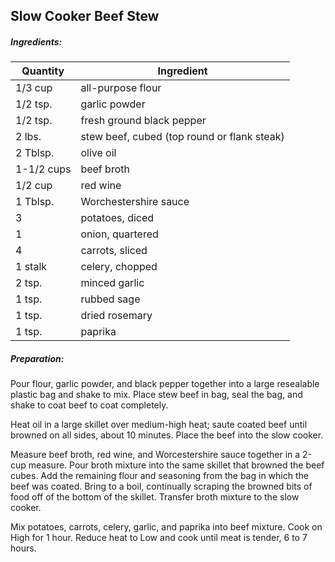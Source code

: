 

## Slow Cooker Beef Stew

##### Ingredients:
Quantity        |    Ingredient
--------------- | -------------------------------------
1/3 cup         | all-purpose flour
1/2 tsp.        | garlic powder
1/2 tsp.        | fresh ground black pepper
2 lbs.          | stew beef, cubed (top round or flank steak)
2 Tblsp.        | olive oil
1-1/2 cups      | beef broth
1/2 cup         | red wine
1 Tblsp.        | Worchestershire sauce
3               | potatoes, diced
1               | onion, quartered
4               | carrots, sliced
1 stalk         | celery, chopped
2 tsp.          | minced garlic
1 tsp.          | rubbed sage
1 tsp.          | dried rosemary
1 tsp.          | paprika

##### Preparation:
Pour flour, garlic powder, and black pepper together into a large resealable plastic 
bag and shake to mix. Place stew beef in bag, seal the bag, and shake to coat beef 
to coat completely.

Heat oil in a large skillet over medium-high heat; saute coated beef 
until browned on all sides, about 10 minutes. Place the beef into the slow cooker.

Measure beef broth, red wine, and Worcestershire sauce together in a 2-cup measure. Pour 
broth mixture into the same skillet that browned the beef cubes. Add the remaining flour and
seasoning from the bag in which the beef was coated.  Bring to a boil, continually scraping 
the browned bits of food off of the bottom of the skillet. Transfer broth mixture to the 
slow cooker.

Mix potatoes, carrots, celery, garlic, and paprika into beef mixture.  Cook on High for 
1 hour. Reduce heat to Low and cook until meat is tender, 6 to 7 hours.
